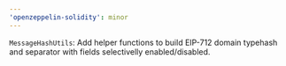 ```yaml
---
'openzeppelin-solidity': minor
---
```


`MessageHashUtils`: Add helper functions to build EIP-712 domain typehash and separator with fields selectivelly enabled/disabled.
